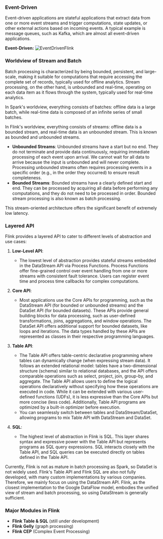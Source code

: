 ### Event-Driven
Event-driven applications are stateful applications that extract data from one or more event streams and trigger computations, state updates, or other external actions based on incoming events. A typical example is message queues, such as Kafka, which are almost all event-driven applications.

**Event-Driven:**
![EventDrivenFlink](EventDrivenFlink.png)

### Worldview of Stream and Batch
Batch processing is characterized by being bounded, persistent, and large-scale, making it suitable for computations that require accessing the complete set of records, typically used for offline analytics. Stream processing, on the other hand, is unbounded and real-time, operating on each data item as it flows through the system, typically used for real-time analytics.

In Spark's worldview, everything consists of batches: offline data is a large batch, while real-time data is composed of an infinite series of small batches.

In Flink's worldview, everything consists of streams: offline data is a bounded stream, and real-time data is an unbounded stream. This is known as bounded and unbounded streams.
- **Unbounded Streams**: Unbounded streams have a start but no end. They do not terminate and provide data continuously, requiring immediate processing of each event upon arrival. We cannot wait for all data to arrive because the input is unbounded and will never complete. Processing unbounded streams often requires processing events in a specific order (e.g., in the order they occurred) to ensure result completeness.
- **Bounded Streams**: Bounded streams have a clearly defined start and end. They can be processed by acquiring all data before performing any computations, and they do not need to be processed in order. Bounded stream processing is also known as batch processing.

This stream-oriented architecture offers the significant benefit of extremely low latency.

### Layered API

Flink provides a layered API to cater to different levels of abstraction and use cases:

1. **Low-Level API**:
    - The lowest level of abstraction provides stateful streams embedded in the DataStream API via Process Functions. Process Functions offer fine-grained control over event handling from one or more streams with consistent fault tolerance. Users can register event time and process time callbacks for complex computations.

2. **Core API**:
    - Most applications use the Core APIs for programming, such as the DataStream API (for bounded or unbounded streams) and the DataSet API (for bounded datasets). These APIs provide general building blocks for data processing, such as user-defined transformations, joins, aggregations, and window operations. The DataSet API offers additional support for bounded datasets, like loops and iterations. The data types handled by these APIs are represented as classes in their respective programming languages.

3. **Table API**:
    - The Table API offers table-centric declarative programming where tables can dynamically change (when expressing stream data). It follows an extended relational model: tables have a two-dimensional structure (schema) similar to relational databases, and the API offers comparable operations such as select, project, join, group-by, and aggregate. The Table API allows users to define the logical operations declaratively without specifying how these operations are executed in code. While it can be extended with various user-defined functions (UDFs), it is less expressive than the Core APIs but more concise (less code). Additionally, Table API programs are optimized by a built-in optimizer before execution.
    - You can seamlessly switch between tables and DataStream/DataSet, allowing programs to mix Table API with DataStream and DataSet.

4. **SQL**:
    - The highest level of abstraction in Flink is SQL. This layer shares syntax and expressive power with the Table API but represents programs as SQL query expressions. SQL interacts closely with the Table API, and SQL queries can be executed directly on tables defined in the Table API.

Currently, Flink is not as mature in batch processing as Spark, so DataSet is not widely used. Flink's Table API and Flink SQL are also not fully developed, with many custom implementations by various companies. Therefore, we mainly focus on using the DataStream API. Flink, as the closest implementation to the Google DataFlow model, embodies the unified view of stream and batch processing, so using DataStream is generally sufficient.

### Major Modules in Flink

- **Flink Table & SQL** (still under development)
- **Flink Gelly** (graph processing)
- **Flink CEP** (Complex Event Processing)